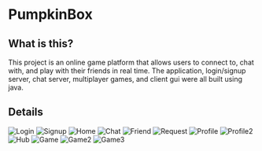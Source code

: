 # PumpkinBox

## What is this?
This project is an online game platform that allows users to connect to, chat with, and play with their friends in real time.
The application, login/signup server, chat server, multiplayer games, and client gui were all built using java. 

## Details


![Login](https://github.com/RamiAwar/PumpkinBox/blob/master/images/login_screen.png)
![Signup](https://github.com/RamiAwar/PumpkinBox/blob/master/images/signup_screen.png)
![Home](https://github.com/RamiAwar/PumpkinBox/blob/master/images/home_screen.png)
![Chat](https://github.com/RamiAwar/PumpkinBox/blob/master/images/chat_screen.png)
![Friend](https://github.com/RamiAwar/PumpkinBox/blob/master/images/add_friend_screen.png)
![Request](https://github.com/RamiAwar/PumpkinBox/blob/master/images/request_screen.png)
![Profile](https://github.com/RamiAwar/PumpkinBox/blob/master/images/profile_screen.png)
![Profile2](https://github.com/RamiAwar/PumpkinBox/blob/master/images/profile_screen_2.png)
![Hub](https://github.com/RamiAwar/PumpkinBox/blob/master/images/gamehub_screen.png)
![Game](https://github.com/RamiAwar/PumpkinBox/blob/master/images/game_screen_2.png)
![Game2](https://github.com/RamiAwar/PumpkinBox/blob/master/images/Screen%20Shot%202017-05-04%20at%2012.05.23%20PM.png)
![Game3](https://github.com/RamiAwar/PumpkinBox/blob/master/images/Screen%20Shot%202017-05-04%20at%2012.08.02%20PM.png)
